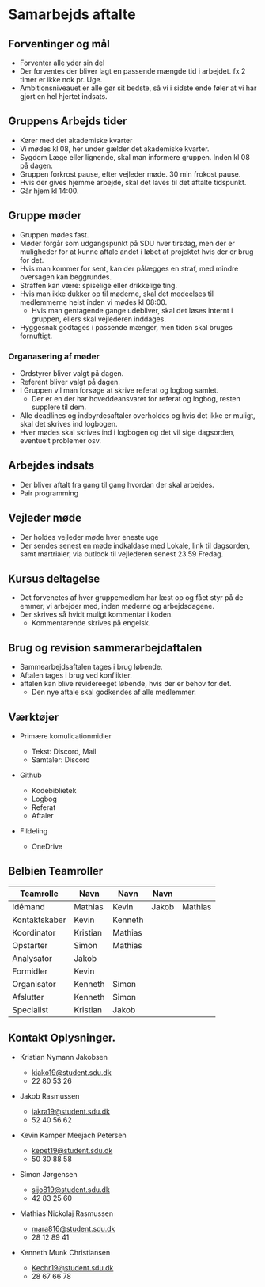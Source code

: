 # Samarbejds aftalte

## Forventinger og mål
- Forventer alle yder sin del
- Der forventes der bliver lagt en passende mængde tid i arbejdet. fx 2 timer er ikke nok pr. Uge.
- Ambitionsniveauet er alle gør sit bedste, så vi i sidste ende føler at vi har gjort en hel hjertet indsats.

## Gruppens Arbejds tider
- Kører med det akademiske kvarter
- Vi mødes kl 08, her under gælder det akademiske kvarter.
- Sygdom Læge eller lignende, skal man informere gruppen. Inden kl 08 på dagen.
- Gruppen forkrost pause, efter vejleder møde. 30 min frokost pause.
- Hvis der gives hjemme arbejde, skal det laves til det aftalte tidspunkt.
- Går hjem kl 14:00.

## Gruppe møder
- Gruppen mødes fast.
- Møder forgår som udgangspunkt på SDU hver tirsdag, men der er muligheder for at kunne aftale andet i løbet af projektet hvis der er brug for det.
- Hvis man kommer for sent, kan der pålægges en straf, med mindre oversagen kan beggrundes.
- Straffen kan være: spiselige eller drikkelige ting.
- Hvis man ikke dukker op til møderne, skal det medeelses til medlemmerne helst inden vi mødes kl 08:00.
	- Hvis man gentagende gange udebliver, skal det løses internt i gruppen, ellers skal vejlederen inddages.
- Hyggesnak godtages i passende mænger, men tiden skal bruges fornuftigt.

###  Organasering af møder
- Ordstyrer bliver valgt på dagen.
- Referent bliver valgt på dagen.
- I Gruppen vil man forsøge at skrive referat og logbog samlet.
	* Der er en der har hoveddeansvaret for referat og logbog, resten supplere til dem.
- Alle deadlines og indbyrdesaftaler overholdes og hvis det ikke er muligt, skal det skrives ind logbogen.
- Hver mødes skal skrives ind i logbogen og det vil sige  dagsorden, eventuelt problemer osv.


## Arbejdes indsats
- Der bliver aftalt fra gang til gang hvordan der skal arbejdes.
- Pair programming

## Vejleder møde
- Der holdes vejleder møde hver eneste uge
- Der sendes senest en møde indkaldase med Lokale, link til dagsorden, samt martrialer, via outlook til vejlederen senest 23.59 Fredag.

## Kursus deltagelse
- Det forvenetes af hver gruppemedlem har læst op og fået styr på de emmer, vi arbejder med, inden møderne og arbejdsdagene.
- Der skrives så hvidt muligt kommentar i koden.
	- Kommentarende skrives på engelsk.


## Brug og revision sammerarbejdaftalen
- Sammearbejdsaftalen tages i brug løbende.
- Aftalen tages i brug ved konflikter.
- aftalen kan blive revidereeget løbende, hvis der er behov for det.
	- Den nye aftale skal godkendes af alle medlemmer.


## Værktøjer
- Primære komulicationmidler
	- Tekst: Discord, Mail
	- Samtaler: Discord

- Github
	- Kodebiblietek
	- Logbog
	- Referat
	- Aftaler

- Fildeling
	- OneDrive


## Belbien Teamroller

| Teamrolle     | Navn     | Navn    | Navn  |         |
| ---           | ---      | ---     | ---   | ---     |
| Idémand       | Mathias  | Kevin   | Jakob | Mathias |
| Kontaktskaber | Kevin    | Kenneth |       |         |
| Koordinator   | Kristian | Mathias |       |         |
| Opstarter     | Simon    | Mathias |       |         |
| Analysator    | Jakob    |         |       |         |
| Formidler     | Kevin    |         |       |         |
| Organisator   | Kenneth  | Simon   |       |         |
| Afslutter     | Kenneth  | Simon   |       |         |
| Specialist    | Kristian | Jakob   |       |         |


## Kontakt Oplysninger.
- Kristian Nymann Jakobsen
	- kjako19@student.sdu.dk
	- 22 80 53 26


- Jakob Rasmussen
	- jakra19@student.sdu.dk
	- 52 40 56 62


- Kevin Kamper Meejach Petersen
	- kepet19@student.sdu.dk
	- 50 30 88 58


- Simon Jørgensen
	- sijo819@student.sdu.dk
	- 42 83 25 60


- Mathias Nickolaj Rasmussen
	- mara816@student.sdu.dk
	- 28 12 89 41


- Kenneth Munk Christiansen
	- Kechr19@student.sdu.dk
	- 28 67 66 78

